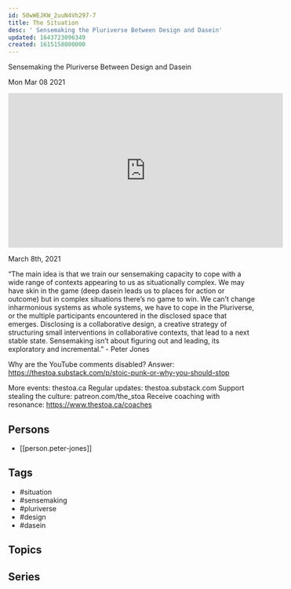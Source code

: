 ```yaml
---
id: 50wWEJKW_2uuN4Vh297-7
title: The Situation
desc: ' Sensemaking the Pluriverse Between Design and Dasein'
updated: 1643723096349
created: 1615158000000
---
```



 Sensemaking the Pluriverse Between Design and Dasein

Mon Mar 08 2021

<iframe width="560" height="315" src="https://www.youtube.com/embed/fqFqEWuL5BI" title="The Situation: Sensemaking the Pluriverse Between Design and Dasein w/ Peter Jones" frameborder="0" allow="accelerometer; autoplay; clipboard-write; encrypted-media; gyroscope; picture-in-picture" allowfullscreen ></iframe>

March 8th, 2021

“The main idea is that we train our sensemaking capacity to cope with a wide range of contexts appearing to us as situationally complex. We may have skin in the game (deep dasein leads us to places for action or outcome) but in complex situations there’s no game to win. We can’t change inharmonious systems as whole systems, we have to cope in the Pluriverse, or the multiple participants encountered in the disclosed space that emerges. Disclosing is a collaborative design, a creative strategy of structuring small interventions in collaborative contexts, that lead to a next stable state. Sensemaking isn’t about figuring out and  leading, its exploratory and incremental.” - Peter Jones

Why are the YouTube comments disabled? Answer: https://thestoa.substack.com/p/stoic-punk-or-why-you-should-stop

More events: thestoa.ca
Regular updates: thestoa.substack.com
Support stealing the culture: patreon.com/the_stoa
Receive coaching with resonance: https://www.thestoa.ca/coaches

## Persons

- [[person.peter-jones]]

## Tags

- #situation
- #sensemaking
- #pluriverse
- #design
- #dasein

## Topics



## Series



